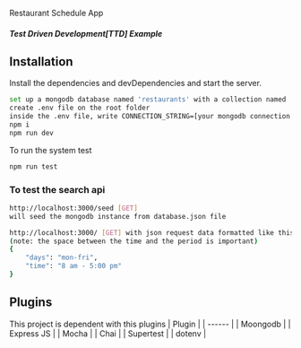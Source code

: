  Restaurant Schedule App
##### _Test Driven Development[TTD] Example_

## Installation

Install the dependencies and devDependencies and start the server.

```sh
set up a mongodb database named 'restaurants' with a collection named 'schedules' 
create .env file on the root folder
inside the .env file, write CONNECTION_STRING=[your mongodb connection string]
npm i
npm run dev
```

To run the system test

```sh
npm run test
```

### To test the search api

```sh
http://localhost:3000/seed [GET]
will seed the mongodb instance from database.json file
```

```sh
http://localhost:3000/ [GET] with json request data formatted like this:
(note: the space between the time and the period is important)
{
    "days": "mon-fri",
    "time": "8 am - 5:00 pm"
}
```


## Plugins
This project is dependent with this plugins
| Plugin |
| ------ | 
| Moongodb | 
| Express JS |
| Mocha |
| Chai |
| Supertest |
| dotenv |
